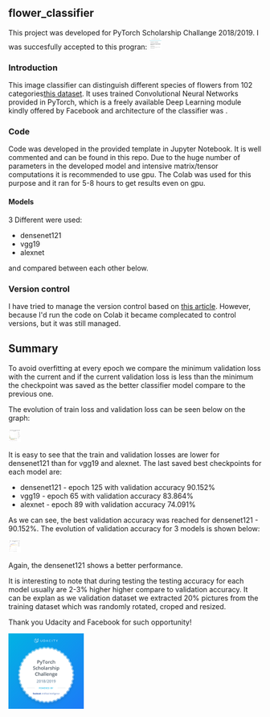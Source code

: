 ## flower_classifier

This project was developed for PyTorch Scholarship Challange 2018/2019. I was succesfully accepted to this progran: 
<img src="./assets/email.jpg" alt="Pytorch scholarship" style="width:25px;height:25px;">


### Introduction

This image classifier can distinguish different species of flowers from 102 categories[this dataset](http://www.robots.ox.ac.uk/~vgg/data/flowers/102/index.html). It uses trained Convolutional Neural Networks provided in PyTorch, which is a freely available Deep Learning module kindly offered by Facebook and architecture of the classifier was .

### Code 

Code was developed in the provided template in Jupyter Notebook. It is well commented and can be found in this repo. Due to the huge number of parameters in the developed model and intensive matrix/tensor computations it is recommended to use gpu. The Colab was used for this purpose and it ran for 5-8 hours to get results even on gpu. 

#### Models 
3 Different were used:
* densenet121
* vgg19
* alexnet

and compared between each other below. 


### Version control 

I have tried to manage the version control based on [this article](https://towardsdatascience.com/version-control-with-jupyter-notebooks-f096f4d7035a). However, because I'd run the code on Colab it became complecated to control versions, but it was still managed.  

## Summary

To avoid overfitting at every epoch we compare the minimum validation loss with the current and if the current validation loss is less than the minimum the checkpoint was saved as the better classifier model compare to the previous one. 

The evolution of train loss and validation loss can be seen below on the graph: 

<img src="./assets/Chart_loss.png" alt="Pytorch scholarship" style="width:25px;height:25px;">

It is easy to see that the train and validation losses are lower for densenet121 than for vgg19 and alexnet. 
The last saved best checkpoints for each model are:

* densenet121 - epoch 125 with validation accuracy 90.152%
* vgg19 - epoch 65 with validation accuracy 83.864%
* alexnet - epoch 89 with validation accuracy 74.091% 

As we can see, the best validation accuracy was reached for densenet121 - 90.152%. The evolution of validation accuracy for 3 models is shown below: 

<img src="./assets/Chart_accuracy.png" alt="Pytorch scholarship" style="width:25px;height:25px;">

Again, the densenet121 shows a better performance. 

It is interesting to note that during testing the testing accuracy for each model usually are 2-3% higher higher compare to validation accuracy. It can be explan as we validation dataset we extracted 20% pictures from the training dataset which was randomly rotated, croped and resized.   

Thank you Udacity and Facebook for such opportunity! 

<img src="./assets/pytorch-acceptance-badge.png" alt="Pytorch scholarship" style="width:150px;height:150px;">




